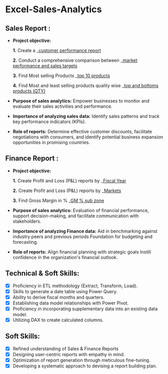 # Excel-Sales-Analytics
## Sales Report :


- **Project objective:** 

    **1.** Create a _[customer performance report](https://github.com/kamal5366/Excel-Sales-Analytics/blob/main/Customer%20Performance%20Report.pdf) 

    **2.** Conduct a comprehensive comparison between _[market performance and sales targets](https://github.com/kamal5366/Excel-Sales-Analytics/blob/main/Market%20perofrmance%20vs%20Target.pdf)
  
    **3.** Find Most selling Products _[top 10 products](https://github.com/kamal5366/Excel-Sales-Analytics/blob/main/Top%2010%20products.pdf)

    **4.** Find Most and least selling products quality wise _[top and bottoms products (QTY)](https://github.com/kamal5366/Excel-Sales-Analytics/blob/main/Top%20and%20Bottoms%20Products-QTY.pdf)
  

- **Purpose of sales analytics:** Empower businesses to monitor and evaluate their sales activities and performance.

- **Importance of analyzing sales data:** Identify sales patterns and track key performance indicators (KPIs).

- **Role of reports:** Determine effective customer discounts, facilitate negotiations with consumers, and identify potential business expansion opportunities in promising countries.


## Finance Report :

- **Project objective:** 

    **1.** Create Profit and Loss (P&L) reports by _[Fiscal Year](https://github.com/kamal5366/Excel-Sales-Analytics/blob/main/P%20%26%20L%20by%20Fiscal%20Year.pdf) 

   **2.** Create Profit and Loss (P&L) reports by _[Markets](https://github.com/kamal5366/Excel-Sales-Analytics/blob/main/P%20%26%20L%20Statement%20by%20Markets.pdf)

  **3.** Find Gross Margin in % _[GM % sub zone](https://github.com/kamal5366/Excel-Sales-Analytics/blob/main/GM%20%25%20sub%20zone.pdf)
  
- **Purpose of sales analytics:** Evaluation of financial performance, support decision-making, and facilitate communication with stakeholders.

- **Importance of analyzing Finance data:** Aid in benchmarking against industry peers and previous periods Foundation for budgeting and forecasting.

- **Role of reports:** Align financial planning with strategic goals Instill confidence in the organization's financial outlook.


## Technical & Soft Skills:
- [x]	Proficiency in ETL methodology (Extract, Transform, Load).
- [x]	Skills to generate a date table using Power Query.
- [x]	Ability to derive fiscal months and quarters.
- [x]	Establishing data model relationships with Power Pivot.
- [x]	Proficiency in incorporating supplementary data into an existing data model.
- [x]	Utilizing DAX to create calculated columns.

## Soft Skills:
- [x]	Refined understanding of Sales & Finance Reports
- [x]	Designing user-centric reports with empathy in mind.
- [x]	Optimization of report generation through meticulous fine-tuning.
- [x]	Developing a systematic approach to devising a report building plan.
